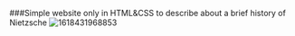 ###Simple website only in HTML&CSS to describe about a brief history of Nietzsche
![1618431968853](https://user-images.githubusercontent.com/22727203/114774395-d2034c80-9d78-11eb-9c79-951176097dcd.png)



